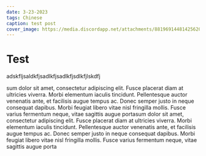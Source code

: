 ```yaml
---
date: 3-23-2023
tags: Chinese
caption: test post
cover_image: https://media.discordapp.net/attachments/881969144814256200/1058197637616123924/Screenshot_2022-12-29_at_5.39.33_PM.png
---
```


# Test

adskfljsaldkfjsadlkfjsadlkfjsdlkfjlskdfj

sum dolor sit amet, consectetur adipiscing elit. Fusce placerat diam at ultricies viverra. Morbi elementum iaculis tincidunt. Pellentesque auctor venenatis ante, et facilisis augue tempus ac. Donec semper justo in neque consequat dapibus. Morbi feugiat libero vitae nisl fringilla mollis. Fusce varius fermentum neque, vitae sagittis augue portasum dolor sit amet, consectetur adipiscing elit. Fusce placerat diam at ultricies viverra. Morbi elementum iaculis tincidunt. Pellentesque auctor venenatis ante, et facilisis augue tempus ac. Donec semper justo in neque consequat dapibus. Morbi feugiat libero vitae nisl fringilla mollis. Fusce varius fermentum neque, vitae sagittis augue porta